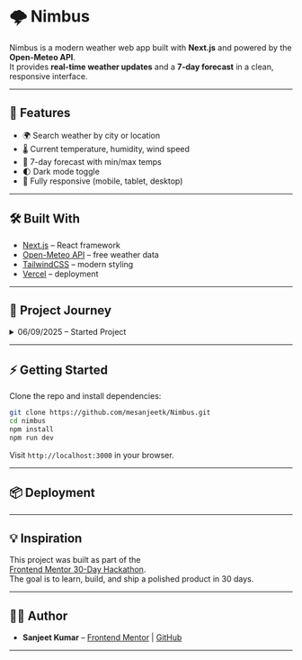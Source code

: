 # 🌩️ Nimbus

Nimbus is a modern weather web app built with **Next.js** and powered by the **Open-Meteo API**.  
It provides **real-time weather updates** and a **7-day forecast** in a clean, responsive interface.  

---

## 🚀 Features

- 🌍 Search weather by city or location  
- 🌡️ Current temperature, humidity, wind speed  
- 📅 7-day forecast with min/max temps  
- 🌓 Dark mode toggle  
- 📱 Fully responsive (mobile, tablet, desktop)  

---

## 🛠️ Built With

- [Next.js](https://nextjs.org/) – React framework  
- [Open-Meteo API](https://open-meteo.com/) – free weather data  
- [TailwindCSS](https://tailwindcss.com/) – modern styling  
- [Vercel](https://vercel.com/) – deployment  

---

## 📖 Project Journey

<details>
<summary>06/09/2025 – Started Project</summary>
On 6<sup>th</sup> September, I started <strong>Nimbus</strong> by setting up a Next.js project  
and adding theme providers.
</details>

---

## ⚡ Getting Started

Clone the repo and install dependencies:

```bash
git clone https://github.com/mesanjeetk/Nimbus.git
cd nimbus
npm install
npm run dev
```

Visit `http://localhost:3000` in your browser.  

---

## 📦 Deployment

<!--Nimbus is deployed with [Vercel](https://vercel.com/).  -->
<!--You can try the live demo here: **[Nimbus Live](https://nimbus.vercel.app/)** (replace with your link).  -->

---

## 💡 Inspiration

This project was built as part of the  
[Frontend Mentor 30-Day Hackathon](https://www.frontendmentor.io/articles/introducing-the-frontend-mentor-30-day-hackathon).  
The goal is to learn, build, and ship a polished product in 30 days.  

---

## 👨‍💻 Author

- **Sanjeet Kumar** – [Frontend Mentor](https://www.frontendmentor.io) |
[GitHub](https://github.com/mesanjeetk)  

---
